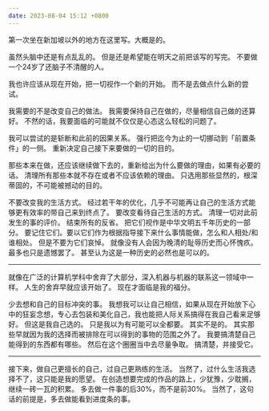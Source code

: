 ```yaml
---
date: 2023-08-04 15:12 +0800
---
```


第一次坐在新加坡以外的地方在这里写。大概是的。

<!-- more -->

虽然头脑中还是有点乱乱的。
但是还是希望能在明天之前把该写的写完。
不要做一个24岁了还脑子不清醒的人。

我也许应该从现在开始，把一切视作一个新的开始。
而不是去做点什么新的尝试。

我需要的不是改变自己的做法。
我需要保持自己在做的，尽量相信自己做的还算好。
不然的话，我要面临的可能就不仅仅是心态这么轻松的问题了。

我可以尝试的是斩断和此前的因果关系。
强行把迄今为止的一切挪动到「前置条件」的一侧。
重新决定自己接下来要做的一切的目的。

那些本来在做，还应该继续做下去的，重新给出为什么要做的理由，如果有必要的话。
清理所有那些本就不存在或者不应该依赖的理由。
只选用那些显然的，根深蒂固的，不可能被撼动的目的。

不要改变我的生活方式。
经过若干年的优化，几乎不可能再让自己的生活方式能够更有效率的带自己来到终点了。
要改变看待自己生活的方式。
清理一切对此前发生的事的评价。
结束所有的反省。
把它们视作是中华文明五千年历史的一部分。
要记住它们。要以它们作为根据指导接下来什么事情能做，怎么和人相处/和谁相处。
但是不要为它们哀悼。
就像没有人会因为晚清的耻辱历史而心怀愧疚。
最多也只是遗憾罢了。
甚至认为这是一种历史的必然也是可以的。

----

就像在广泛的计算机学科中舍弃了大部分，深入机器与机器的联系这一领域中一样。
人生的舍弃早就应该开始了。
现在才面临是我的福分。

少去想和自己的目标冲突的事。
我想我可以让自己相信，如果从现在开始放下心中的狂妄念想，专心去包装和美化自己，我也能把人际关系搞得在我自己看来足够好。
但这是我自己选的。
只是我以为有可能可以全都要。
其实不是的。
其实那些早就因为我的选择而被排除在可以得到的事物的范围之外了。
我要搞清楚自己能得到的东西都有哪些。
然后在这个圈圈当中去尽量争取。
搞清楚，并接受它。

----

接下来，做自己更擅长的自己，过自己更熟练的生活。
当然了，过什么生活我选择不了，这只能是我的愿望。
在创造想要完成的作品的路上，少犹豫，少耽搁，继续一砖一瓦的积累。
多去做一件事的后30%，而不是前30%。
当然了，这句话的前提是，多去做能看到进度条的事。